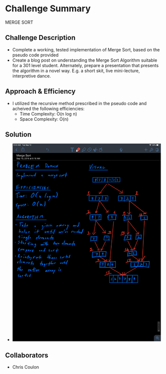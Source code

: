 # Challenge Summary
MERGE SORT

## Challenge Description
* Complete a working, tested implementation of Merge Sort, based on the pseudo code provided
* Create a blog post on understanding the Merge Sort Algorithm suitable for a 301 level student. Alternately, prepare a presentation that presents the algorithm in a novel way. E.g. a short skit, live mini-lecture, interpretive dance.

## Approach & Efficiency
* I utilized the recursive method prescribed in the pseudo code and acheived the following efficiencies:
    * Time Complexity: O(n log n)
    * Space Complexity: O(n)

## Solution
* ![Merge Sort Whiteboard](../images/mergeSort_whiteboard.jpg)

## Collaborators
* Chris Coulon




